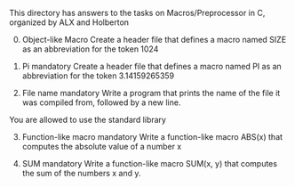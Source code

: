 This directory has answers to the tasks on Macros/Preprocessor in C, organized by ALX and Holberton

0. Object-like Macro
	Create a header file that defines a macro named SIZE as an abbreviation for the token 1024
1. Pi
mandatory
Create a header file that defines a macro named PI as an abbreviation for the token 3.14159265359

2. File name
mandatory
Write a program that prints the name of the file it was compiled from, followed by a new line.

You are allowed to use the standard library

3. Function-like macro
mandatory
Write a function-like macro ABS(x) that computes the absolute value of a number x

4. SUM
mandatory
Write a function-like macro SUM(x, y) that computes the sum of the numbers x and y.
